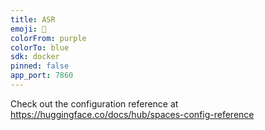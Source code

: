 ```yaml
---
title: ASR
emoji: 🐢
colorFrom: purple
colorTo: blue
sdk: docker
pinned: false
app_port: 7860
---
```


Check out the configuration reference at https://huggingface.co/docs/hub/spaces-config-reference
